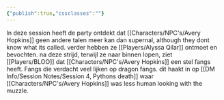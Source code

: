```yaml
---
{"publish":true,"cssclasses":""}
---
```


In deze session heeft de party ontdekt dat [[Characters/NPC's/Avery Hopkins]] geen andere talen meer kan dan supernal, although they dont know what its called. verder hebben ze [[Players/Alyssa Qilar]] ontmoet en bevochten. na deze strijd, terwijl ze naar binnen lopen, ziet [[Players/BLOO]] dat [[Characters/NPC's/Avery Hopkins]] een stel fangs heeft. Fangs die verdacht veel lijken op dragon fangs. dit haakt in op  [[DM Info/Session Notes/Session 4, Pythons death]] waar [[Characters/NPC's/Avery Hopkins]] was less human looking with the muzzle.